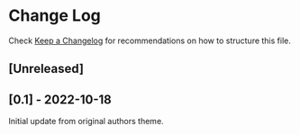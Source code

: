 # Change Log

Check [Keep a Changelog](http://keepachangelog.com/) for recommendations on how to structure this file.

## [Unreleased]

## [0.1] - 2022-10-18

  Initial update from original authors theme.
